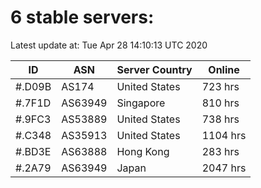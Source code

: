 # 6 stable servers:

Latest update at: Tue Apr 28 14:10:13 UTC 2020

| ID | ASN | Server Country | Online |
| -- | --- | -------------- | ------ |
| #.D09B | AS174 | United States | 723 hrs |
| #.7F1D | AS63949 | Singapore | 810 hrs |
| #.9FC3 | AS53889 | United States | 738 hrs |
| #.C348 | AS35913 | United States | 1104 hrs |
| #.BD3E | AS63888 | Hong Kong | 283 hrs |
| #.2A79 | AS63949 | Japan | 2047 hrs |

